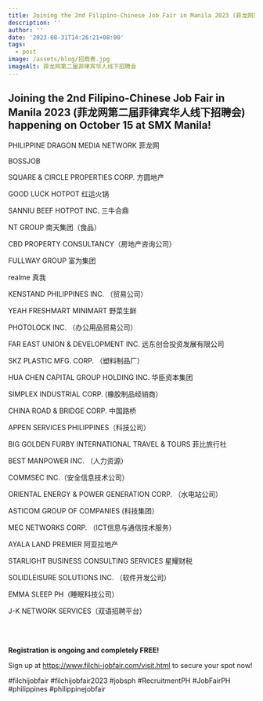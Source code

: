 ```yaml
---
title: Joining the 2nd Filipino-Chinese Job Fair in Manila 2023 (菲龙网第二届菲律宾华人线下招聘会)
description: ''
author: ''
date: '2023-08-31T14:26:21+08:00'
tags:
  - post
image: /assets/blog/招商表.jpg
imageAlt: 菲龙网第二届菲律宾华人线下招聘会
---
```

## **Joining the 2nd Filipino-Chinese Job Fair in Manila 2023     (菲龙网第二届菲律宾华人线下招聘会) happening on October 15 at SMX Manila!**

PHILIPPINE DRAGON MEDIA NETWORK 菲龙网 

BOSSJOB

SQUARE & CIRCLE PROPERTIES CORP. 方圆地产

GOOD LUCK HOTPOT 红运火锅

SANNIU BEEF HOTPOT INC. 三牛合鼎 

NT GROUP 南天集团（食品）

CBD PROPERTY CONSULTANCY（房地产咨询公司）

FULLWAY GROUP 富为集团

realme 真我

KENSTAND PHILIPPINES INC. （贸易公司）

YEAH FRESHMART MINIMART 野菜生鲜

PHOTOLOCK INC. （办公用品贸易公司）

FAR EAST UNION & DEVELOPMENT INC. 远东创合投资发展有限公司

SKZ PLASTIC MFG. CORP. （塑料制品厂）

HUA CHEN CAPITAL GROUP HOLDING INC. 华臣资本集团

SIMPLEX INDUSTRIAL CORP. (橡胶制品经销商）

CHINA ROAD & BRIDGE CORP. 中国路桥

APPEN SERVICES PHILIPPINES（科技公司）

BIG GOLDEN FURBY INTERNATIONAL TRAVEL & TOURS 菲比旅行社

BEST MANPOWER INC. （人力资源）

COMMSEC INC.（安全信息技术公司）

ORIENTAL ENERGY & POWER GENERATION CORP. （水电站公司）

ASTICOM GROUP OF COMPANIES (科技集团）

MEC NETWORKS CORP. （ICT信息与通信技术服务）

AYALA LAND PREMIER 阿亚拉地产

STARLIGHT BUSINESS CONSULTING SERVICES 星耀财税

SOLIDLEISURE SOLUTIONS INC. （软件开发公司）

EMMA SLEEP PH（睡眠科技公司）

J-K NETWORK SERVICES（双语招聘平台）

<br> <br>

<b>Registration is ongoing and completely FREE!  </b> 

Sign up at <https://www.filchi-jobfair.com/visit.html> to secure your spot now!

\#filchijobfair #filchijobfair2023 #jobsph #RecruitmentPH #JobFairPH #philippines #philippinejobfair
